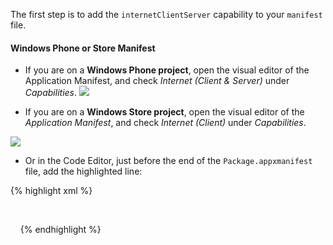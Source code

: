 
The first step is to add the `internetClientServer` capability to your `manifest` file.

#### Windows Phone or Store Manifest

* If you are on a **Windows Phone project**, open the visual editor of the Application Manifest, and check *Internet (Client & Server)* under *Capabilities*. <img src='{{ site.github.url }}/assets/windows/app_manifest_wphone.png' data-action='zoom'/>

* If you are on a **Windows Store project**, open the visual editor of the *Application Manifest*, and check *Internet (Client)* under *Capabilities*.
<img src='{{ site.github.url }}/assets/windows/app_manifest_wstore.png' data-action='zoom'/>

* Or in the Code Editor, just before the end of the `Package.appxmanifest` file, add the highlighted line:

{% highlight xml %}
<Package>
  <!-- ... -->  
  <Capabilities> 
    <Capability Name="internetClientServer" /> 
  </Capabilities>
</Package>
{% endhighlight %}
